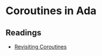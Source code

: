 # Coroutines in Ada

## Readings

* [Revisiting Coroutines](https://www.researchgate.net/profile/Roberto-Ierusalimschy/publication/2934331_Revisiting_Coroutines/links/02e7e52403a9706b65000000/Revisiting-Coroutines.pdf)
